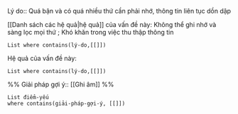 Lý do:: Quá bận và có quá nhiều thứ cần phải nhớ, thông tin liên tục dồn dập

[[Danh sách các hệ quả|hệ quả]] của vấn đề này: Không thể ghi nhớ và sàng lọc mọi thứ ; Khó khăn trong việc thu thập thông tin
```dataview
List where contains(lý-do,[[]])
```

Hệ quả của vấn đề này:
```dataview
List where contains(lý-do,[[]])
```

%%
Giải pháp gợi ý:: [[Ghi âm]]
%%

```dataview
List điểm-yếu
where contains(giải-pháp-gợi-ý, [[]])
```
